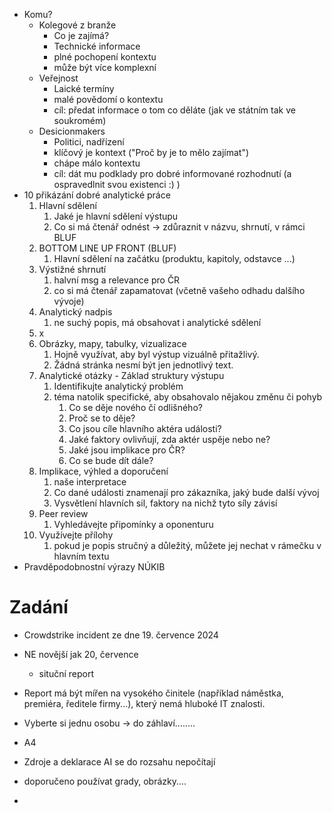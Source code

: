- Komu?
	- Kolegové z branže
		- Co je zajímá?
		- Technické informace
		- plné pochopení kontextu
		- může být více komplexní
	- Veřejnost
		- Laické termíny
		- malé povědomí o kontextu
		- cíl: předat informace o tom co děláte (jak ve státním tak ve soukromém)
	- Desicionmakers
		- Politici, nadřízení
		- klíčový je kontext ("Proč by je to mělo zajímat")
		- chápe málo kontextu
		- cíl: dát mu podklady pro dobré informované rozhodnutí (a ospravedlnit svou existenci :) )
- 10 přikázání dobré analytické práce
	1. Hlavní sdělení
		1. Jaké je hlavní sdělení výstupu
		2. Co si má čtenář odnést -> zdůraznit v názvu, shrnutí, v rámci BLUF
	2. BOTTOM LINE UP FRONT (BLUF)
		1. Hlavní sdělení na začátku (produktu, kapitoly, odstavce ...)
	3. Výstižné shrnutí
		1. halvní msg a relevance pro ČR
		2. co si má čtenář zapamatovat (včetně vašeho odhadu dalšího vývoje)
	4. Analytický nadpis
		1. ne suchý popis, má obsahovat i analytické sdělení
	5. x
	6. Obrázky, mapy, tabulky, vizualizace
		1. Hojně využívat, aby byl výstup vizuálně přitažlivý.
		2. Žádná stránka nesmí být jen jednotlivý text.
	7. Analytické otázky - Základ struktury výstupu
		1. Identifikujte analytický problém
		2. téma natolik specifické, aby obsahovalo nějakou změnu či pohyb
			1. Co se děje nového čí odlišného?
			2. Proč se to děje?
			3. Co jsou cíle hlavního aktéra události?
			4. Jaké faktory ovlivňují, zda aktér uspěje nebo ne?
			5. Jaké jsou implikace pro ČR?
			6. Co se bude dít dále?
	8. Implikace, výhled a doporučení
		1. naše interpretace
		2. Co dané události znamenají pro zákazníka, jaký bude další vývoj
		3. Vysvětlení hlavních sil, faktory na nichž tyto síly závisí
	9. Peer review
		1. Vyhledávejte připomínky a oponenturu
	10. Využívejte přílohy
		1. pokud je popis stručný a důležitý, můžete jej nechat v rámečku v hlavním textu
-  Pravděpodobnostní výrazy NÚKIB

# Zadání
- Crowdstrike incident ze dne 19. července 2024
- NE novější jak 20, července
	- situční report
- Report má být mířen na vysokého činitele (například náměstka, premiéra, ředitele firmy...), který nemá hluboké IT znalosti.
- Vyberte si jednu osobu -> do záhlaví........

- A4
- Zdroje a deklarace AI se do rozsahu nepočítají
- doporučeno používat grady, obrázky....
- 